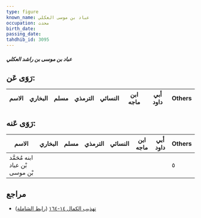 ```yaml
---
type: figure
known_name: عباد بن موسى العكلي
occupation: محدث
birth_date:
passing_date:
tahdhib_id: 3095
---
```

##### عباد بن موسى بن راشد العكلي

## رَوَى عَن:
| الاسم | البخاري | مسلم | الترمذي | النسائي | ابن ماجه | أبي داود | Others |
| ----- | ------- | ---- | ------- | ------- | -------- | -------- | ------ |
## رَوَى عَنه:
| الاسم                           | البخاري | مسلم | الترمذي | النسائي | ابن ماجه | أبي داود | Others |
| ------------------------------- | ------- | ---- | ------- | ------- | -------- | -------- | ------ |
| ابنه مُحَمَّد بْن عباد بْن موسى |         |      |         |         |          |          | ٥      |
## مراجع
- [تهذيب الكمال ١٤-١٦٤](obsidian://open?vault=Tahdhib-al-Kamal&file=Figures/٣٠٩٥-عباد%20بن%20موسى%20بن%20راشد%20العكلي) ([رابط الشاملة](https://shamela.ws/book/3722/7092))